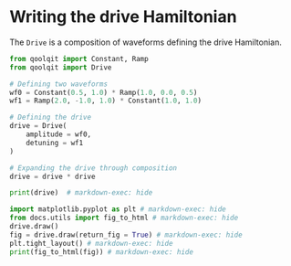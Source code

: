 # Writing the drive Hamiltonian

The `Drive` is a composition of waveforms defining the drive Hamiltonian.

```python exec="on" source="material-block" result="json" session="drives"
from qoolqit import Constant, Ramp
from qoolqit import Drive

# Defining two waveforms
wf0 = Constant(0.5, 1.0) * Ramp(1.0, 0.0, 0.5)
wf1 = Ramp(2.0, -1.0, 1.0) * Constant(1.0, 1.0)

# Defining the drive
drive = Drive(
    amplitude = wf0,
    detuning = wf1
)

# Expanding the drive through composition
drive = drive * drive

print(drive)  # markdown-exec: hide
```

```python exec="on" source="material-block" html="1" session="drives"
import matplotlib.pyplot as plt # markdown-exec: hide
from docs.utils import fig_to_html # markdown-exec: hide
drive.draw()
fig = drive.draw(return_fig = True) # markdown-exec: hide
plt.tight_layout() # markdown-exec: hide
print(fig_to_html(fig)) # markdown-exec: hide
```

